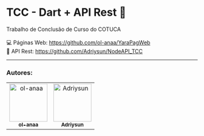 <h1> TCC - Dart + API Rest 📱 </h1>

Trabalho de Conclusão de Curso do COTUCA
   <br/>
   <br/>
  💻 Páginas Web: https://github.com/ol-anaa/YaraPagWeb
  <br/>
  🐘 API Rest:  https://github.com/Adriysun/NodeAPI_TCC

<hr/>
<h3>Autores:</h3>

<table>
  <tr>
    <td align="center">
      <a href="https://github.com/ol-anaa">
        <img src="https://avatars.githubusercontent.com/u/105469302?v=4" width="100px;" alt="ol-anaa"/><br>
        <sub>
          <b>ol-anaa</b>
        </sub>
      </a><br>
    </td>
    <td align="center">
      <a href="https://github.com/Adriysun">
        <img src="https://avatars.githubusercontent.com/u/105469229?v=4" width="100px;" alt="Adriysun"/><br>
        <sub>
          <b>Adriysun</b>
        </sub>
      </a><br>
    </td>
